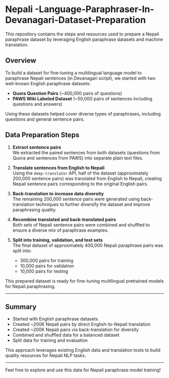 # Nepali -Language-Paraphraser-In-Devanagari-Dataset-Preparation

This repository contains the steps and resources used to prepare a Nepali paraphrase dataset by leveraging English paraphrase datasets and machine translation.

## Overview

To build a dataset for fine-tuning a multilingual language model to paraphrase Nepali sentences (in Devanagari script), we started with two well-known English paraphrase datasets:

- **Quora Question Pairs** (~400,000 pairs of questions)
- **PAWS Wiki Labeled Dataset** (~50,000 pairs of sentences including questions and answers)

Using these datasets helped cover diverse types of paraphrases, including questions and general sentence pairs.

## Data Preparation Steps

1. **Extract sentence pairs**  
   We extracted the paired sentences from both datasets (questions from Quora and sentences from PAWS) into separate plain text files.

2. **Translate sentences from English to Nepali**  
   Using the `deep-translator` API, half of the dataset (approximately 200,000 sentence pairs) was translated from English to Nepali, creating Nepali sentence pairs corresponding to the original English pairs.

3. **Back-translation to increase data diversity**  
   The remaining 200,000 sentence pairs were generated using back-translation techniques to further diversify the dataset and improve paraphrasing quality.

4. **Recombine translated and back-translated pairs**  
   Both sets of Nepali sentence pairs were combined and shuffled to ensure a diverse mix of paraphrase examples.

5. **Split into training, validation, and test sets**  
   The final dataset of approximately 400,000 Nepali paraphrase pairs was split into:
   - 300,000 pairs for training  
   - 10,000 pairs for validation  
   - 10,000 pairs for testing  

This prepared dataset is ready for fine-tuning multilingual pretrained models for Nepali paraphrasing.

---

## Summary

- Started with English paraphrase datasets  
- Created ~200K Nepali pairs by direct English-to-Nepali translation  
- Created ~200K Nepali pairs via back-translation for diversity  
- Combined and shuffled data for a balanced dataset  
- Split data for training and evaluation  

This approach leverages existing English data and translation tools to build quality resources for Nepali NLP tasks.

---

Feel free to explore and use this data for Nepali paraphrase model training!
